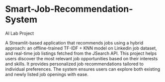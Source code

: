 # Smart-Job-Recommendation-System
AI Lab Project

A Streamlit-based application that recommends jobs using a hybrid approach: an offline-trained TF-IDF + KNN model on Linkedin job dataset, and real-time job listings fetched from the JSearch API.
This project helps users discover the most relevant job opportunities based on their interests and skills. It provides personalized job recommendations tailored to individual preferences. The system ensures users can explore both existing and newly listed job openings with ease.
